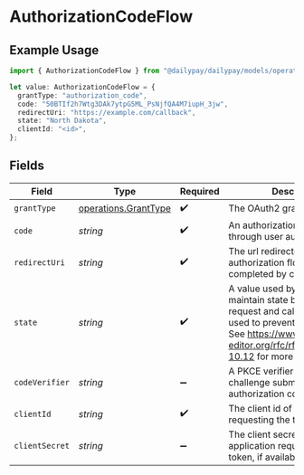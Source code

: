 # AuthorizationCodeFlow

## Example Usage

```typescript
import { AuthorizationCodeFlow } from "@dailypay/dailypay/models/operations";

let value: AuthorizationCodeFlow = {
  grantType: "authorization_code",
  code: "50BTIf2h7Wtg3DAk7ytpG5ML_PsNjfQA4M7iupH_3jw",
  redirectUri: "https://example.com/callback",
  state: "North Dakota",
  clientId: "<id>",
};
```

## Fields

| Field                                                                                                                                                                                           | Type                                                                                                                                                                                            | Required                                                                                                                                                                                        | Description                                                                                                                                                                                     | Example                                                                                                                                                                                         |
| ----------------------------------------------------------------------------------------------------------------------------------------------------------------------------------------------- | ----------------------------------------------------------------------------------------------------------------------------------------------------------------------------------------------- | ----------------------------------------------------------------------------------------------------------------------------------------------------------------------------------------------- | ----------------------------------------------------------------------------------------------------------------------------------------------------------------------------------------------- | ----------------------------------------------------------------------------------------------------------------------------------------------------------------------------------------------- |
| `grantType`                                                                                                                                                                                     | [operations.GrantType](../../models/operations/granttype.md)                                                                                                                                    | :heavy_check_mark:                                                                                                                                                                              | The OAuth2 grant type                                                                                                                                                                           | authorization_code                                                                                                                                                                              |
| `code`                                                                                                                                                                                          | *string*                                                                                                                                                                                        | :heavy_check_mark:                                                                                                                                                                              | An authorization code received through user authorization flow                                                                                                                                  | 50BTIf2h7Wtg3DAk7ytpG5ML_PsNjfQA4M7iupH_3jw                                                                                                                                                     |
| `redirectUri`                                                                                                                                                                                   | *string*                                                                                                                                                                                        | :heavy_check_mark:                                                                                                                                                                              | The url redirected to after the authorization flow was completed by current user.                                                                                                               | https://example.com/callback                                                                                                                                                                    |
| `state`                                                                                                                                                                                         | *string*                                                                                                                                                                                        | :heavy_check_mark:                                                                                                                                                                              | A value used by the client to maintain state between the request and callback. This is used to prevent CSRF attacks.  See https://www.rfc-editor.org/rfc/rfc6749#section-10.12 for more detail. |                                                                                                                                                                                                 |
| `codeVerifier`                                                                                                                                                                                  | *string*                                                                                                                                                                                        | :heavy_minus_sign:                                                                                                                                                                              | A PKCE verifier matching the challenge submitted during the authorization code request.                                                                                                         |                                                                                                                                                                                                 |
| `clientId`                                                                                                                                                                                      | *string*                                                                                                                                                                                        | :heavy_check_mark:                                                                                                                                                                              | The client id of the application requesting the token.                                                                                                                                          |                                                                                                                                                                                                 |
| `clientSecret`                                                                                                                                                                                  | *string*                                                                                                                                                                                        | :heavy_minus_sign:                                                                                                                                                                              | The client secret of the application requesting the token, if available.                                                                                                                        |                                                                                                                                                                                                 |